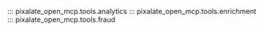::: pixalate_open_mcp.tools.analytics
::: pixalate_open_mcp.tools.enrichment
::: pixalate_open_mcp.tools.fraud